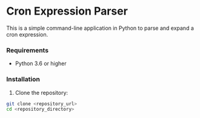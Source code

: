 # Cron Expression Parser

This is a simple command-line application in Python to parse and expand a cron expression.

### Requirements

- Python 3.6 or higher

### Installation

1. Clone the repository:

```bash
git clone <repository_url>
cd <repository_directory>
